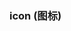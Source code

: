 ### icon (图标)

<div class="demo-model">
    <iframe :src="$themeConfig.url+'/views/demo/pages/icon'" style="border:none;width:280px;height:100%"></iframe>
</div>


```html 
<template>
    <view>
        <!-- 通过<u-icon>形式来调用，设置name参数为图标名即可 -->
        <u-icon name="level"></u-icon>  
        <!-- 通过color参数修改图标的颜色
        通过size参数修改图标的大小，单位为rpx -->
        <u-icon name="photo" color="#2979ff" size="28"></u-icon>
    </view>
</template>
```


[uview官网文档传送门-icon](https://www.uviewui.com/components/icon.html)